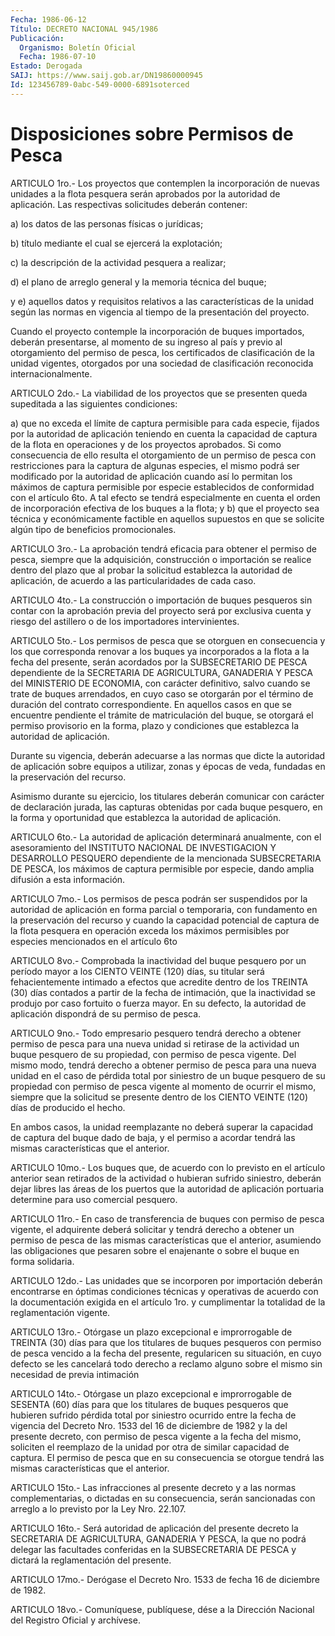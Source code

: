 ```yaml
---
Fecha: 1986-06-12
Título: DECRETO NACIONAL 945/1986
Publicación:
  Organismo: Boletín Oficial
  Fecha: 1986-07-10
Estado: Derogada
SAIJ: https://www.saij.gob.ar/DN19860000945
Id: 123456789-0abc-549-0000-6891soterced
---
```

# Disposiciones sobre Permisos de Pesca

<a id="1"></a>
ARTICULO 1ro.- Los proyectos que contemplen la incorporación de nuevas  unidades  a  la  flota  pesquera  serán  aprobados  por  la autoridad   de  aplicación.  Las  respectivas  solicitudes  deberán contener:

a) los datos de las personas físicas o jurídicas;

b)  título  mediante  el  cual  se  ejercerá  la  explotación;

c)  la  descripción  de  la  actividad  pesquera  a  realizar;

d) el plano  de  arreglo  general  y la memoria técnica del buque;

y e) aquellos datos y requisitos relativos  a  las características de la unidad según las normas en vigencia al tiempo de la presentación del proyecto.

Cuando  el  proyecto  contemple  la  incorporación    de    buques importados,  deberán  presentarse, al momento de su ingreso al país y previo al otorgamiento  del permiso de pesca, los certificados de clasificación de la unidad  vigentes, otorgados por una sociedad de clasificación reconocida internacionalmente.

<a id="2"></a>
ARTICULO 2do.- La viabilidad de los proyectos que se presenten queda supeditada a las siguientes condiciones:

a) que  no  exceda  el  límite  de  captura  permisible  para cada especie, fijados por la autoridad de aplicación teniendo en  cuenta la  capacidad  de  captura  de  la  flota  en  operaciones y de los proyectos  aprobados.  Si  como  consecuencia  de ello  resulta  el otorgamiento  de  un  permiso  de pesca con restricciones  para  la captura de algunas especies, el  mismo  podrá ser modificado por la autoridad  de  aplicación  cuando así lo permitan  los  máximos  de captura permisible por especie  establecidos  de conformidad con el artículo  6to. A tal efecto se tendrá especialmente  en  cuenta  el orden de incorporación  efectiva  de  los  buques a la flota; y b)  que  el  proyecto  sea  técnica y económicamente  factible  en aquellos  supuestos en que se solicite  algún  tipo  de  beneficios promocionales.

<a id="3"></a>
ARTICULO  3ro.-  La aprobación tendrá eficacia para obtener el permiso  de  pesca, siempre  que  la  adquisición,  construcción  o importación se  realice dentro del plazo que al probar la solicitud establezca la autoridad de aplicación, de acuerdo a las particularidades de cada caso.

<a id="4"></a>
ARTICULO  4to.-  La  construcción  o  importación  de  buques pesqueros  sin  contar  con  la aprobación previa del proyecto será por exclusiva cuenta y riesgo  del  astillero o de los importadores intervinientes.

<a id="5"></a>
ARTICULO  5to.-  Los  permisos  de  pesca  que  se otorguen en consecuencia  y  los  que  corresponda  renovar  a  los  buques  ya incorporados  a  la  flota a la fecha del presente, serán acordados por la SUBSECRETARIO DE  PESCA  dependiente  de  la  SECRETARIA  DE AGRICULTURA,  GANADERIA  Y    PESCA del MINISTERIO DE ECONOMIA, con carácter definitivo, salvo cuando  se  trate  de buques arrendados, en cuyo caso se otorgarán por el término de duración  del  contrato correspondiente.  En  aquellos  casos en que se encuentre pendiente el  trámite  de matriculación del buque,  se  otorgará  el  permiso provisorio en  la  forma,  plazo  y  condiciones  que establezca la autoridad de aplicación.

Durante su vigencia, deberán adecuarse a las normas  que  dicte la autoridad  de  aplicación  sobre equipos a utilizar, zonas y épocas de veda, fundadas en la preservación del recurso.

Asimismo durante su ejercicio,  los  titulares  deberán  comunicar con  carácter  de  declaración  jurada, las capturas obtenidas  por cada  buque pesquero, en la forma  y  oportunidad que establezca la autoridad de aplicación.

<a id="6"></a>
ARTICULO  6to.-  La  autoridad  de  aplicación  determinará anualmente,    con  el  asesoramiento  del  INSTITUTO  NACIONAL  DE INVESTIGACION Y  DESARROLLO  PESQUERO  dependiente de la mencionada SUBSECRETARIA  DE  PESCA,  los  máximos de captura  permisible  por especie, dando amplia difusión a esta información.

<a id="7"></a>
ARTICULO 7mo.- Los permisos de pesca podrán ser suspendidos por la autoridad  de  aplicación  en  forma  parcial  o temporaria, con fundamento  en  la preservación del recurso y cuando  la  capacidad potencial de captura  de  la flota pesquera en operación exceda los máximos permisibles por especies  mencionados  en  el  artículo 6to

<a id="8"></a>
ARTICULO 8vo.- Comprobada la inactividad del buque pesquero por un período  mayor  a  los CIENTO VEINTE (120) días, su titular será fehacientemente intimado  a  efectos  que  acredite  dentro  de los TREINTA (30) días contados a partir de la fecha de intimación,  que la  inactividad  se produjo por caso fortuito o fuerza mayor. En su defecto, la autoridad  de  aplicación  dispondrá  de  su permiso de pesca.

<a id="9"></a>
ARTICULO  9no.-  Todo  empresario  pesquero  tendrá  derecho a obtener  permiso de pesca para una nueva unidad si retirase  de  la actividad  un  buque pesquero de su propiedad, con permiso de pesca vigente. Del mismo  modo, tendrá derecho a obtener permiso de pesca para una nueva unidad  en el caso de pérdida total por siniestro de un buque pesquero de su  propiedad  con permiso de pesca vigente al momento de ocurrir el mismo, siempre  que  la solicitud se presente dentro de los CIENTO VEINTE (120) días de producido  el  hecho.

En  ambos  casos,  la  unidad  reemplazante  no deberá superar  la capacidad  de  captura  del  buque  dado de baja, y  el  permiso  a acordar  tendrá  las mismas características  que  el  anterior.

<a id="10"></a>
ARTICULO  10mo.- Los buques que, de acuerdo con lo previsto en el artículo anterior  sean  retirados  de  la  actividad o hubieran sufrido siniestro, deberán dejar libres las áreas  de  los  puertos que  la  autoridad  de  aplicación  portuaria  determine  para  uso comercial pesquero.

<a id="11"></a>
ARTICULO 11ro.- En caso de transferencia de buques con permiso de pesca  vigente,  el adquirente deberá solicitar y tendrá derecho a obtener un permiso  de pesca de las mismas características que el anterior,  asumiendo  las    obligaciones   que  pesaren  sobre  el enajenante o sobre el buque en forma solidaria.

<a id="12"></a>
ARTICULO 12do.- Las unidades que se incorporen por importación deberán  encontrarse  en  óptimas condiciones técnicas y operativas de acuerdo con la documentación  exigida  en  el  artículo  1ro.  y cumplimentar    la  totalidad  de  la  reglamentación  vigente.

<a id="13"></a>
ARTICULO  13ro.- Otórgase un plazo excepcional e improrrogable de TREINTA (30)  días  para  que  los titulares de buques pesqueros con permiso de pesca vencido a la fecha  del  presente, regularicen su  situación,  en  cuyo defecto se les cancelará  todo  derecho  a reclamo alguno sobre  el  mismo  sin necesidad de previa intimación

<a id="14"></a>
ARTICULO  14to.- Otórgase un plazo excepcional e improrrogable de SESENTA (60)  días  para  que  los titulares de buques pesqueros que hubieren sufrido pérdida total  por siniestro ocurrido entre la fecha de vigencia del Decreto Nro. 1533  del  16  de  diciembre  de 1982  y  la del presente decreto, con permiso de pesca vigente a la fecha del  mismo,  soliciten  el reemplazo de la unidad por otra de similar  capacidad  de captura. El  permiso  de  pesca  que  en  su consecuencia se otorgue  tendrá  las  mismas características que el anterior.

<a id="15"></a>
ARTICULO  15to.-  Las infracciones al presente decreto y a las normas  complementarias,  o  dictadas  en  su  consecuencia,  serán sancionadas  con  arreglo a lo previsto por la Ley Nro. 22.107.

<a id="16"></a>
ARTICULO  16to.-  Será  autoridad  de  aplicación del presente decreto la SECRETARIA DE AGRICULTURA, GANADERIA  Y PESCA, la que no podrá  delegar  las  facultades  conferidas en la SUBSECRETARIA  DE PESCA y dictará la reglamentación del presente.

<a id="17"></a>
ARTICULO  17mo.-  Derógase el Decreto Nro. 1533 de fecha 16 de diciembre de 1982.

<a id="18"></a>
ARTICULO  18vo.-  Comuníquese, publíquese, dése a la Dirección Nacional del Registro Oficial y archívese.